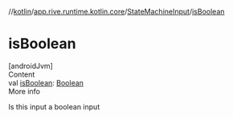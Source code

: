 //[kotlin](../../../index.md)/[app.rive.runtime.kotlin.core](../index.md)/[StateMachineInput](index.md)/[isBoolean](is-boolean.md)



# isBoolean  
[androidJvm]  
Content  
val [isBoolean](is-boolean.md): [Boolean](https://kotlinlang.org/api/latest/jvm/stdlib/kotlin/-boolean/index.html)  
More info  


Is this input a boolean input

  



